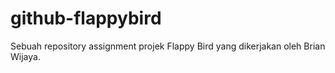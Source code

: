 # github-flappybird

Sebuah repository assignment projek Flappy Bird yang dikerjakan oleh Brian Wijaya.
